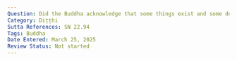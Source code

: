 ```yaml
---
Question: Did the Buddha acknowledge that some things exist and some do not?
Category: Diṭṭhi
Sutta References: SN 22.94
Tags: Buddha
Date Entered: March 25, 2025
Review Status: Not started
---
```


